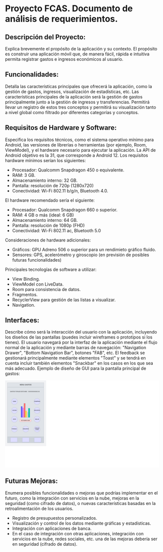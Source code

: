 # Proyecto FCAS. Documento de análisis de requerimientos.

## Descripción del Proyecto:

Explica brevemente el propósito de la aplicación y su contexto.
El propósito es construir una aplicación móvil que, de manera fácil, rápida e intuitiva permita registrar gastos e ingresos económicos al usuario.

## Funcionalidades:

Detalla las características principales que ofrecerá la aplicación, como la gestión de gastos, ingresos, visualización de estadísticas, etc.
Las características principales de la aplicación será la gestión de gastos principalmente junto a la gestión de ingresos y transferencias. Permitirá llevar un registro de estos tres conceptos y permitirá su visualización tanto a nivel global como filtrado por diferentes categorías y conceptos.

## Requisitos de Hardware y Software:

Especifica los requisitos técnicos, como el sistema operativo mínimo para Android, las versiones de librerías o herramientas (por ejemplo, Room, ViewModel), y el hardware necesario para ejecutar la aplicación.
La API de Android objetivo es la 31, que corresponde a Android 12. Los requisitos hardware mínimos serían los siguientes:
- Procesador: Qualcomm Snapdragon 450 o equivalente.
- RAM: 3 GB.
- Almacenamiento interno: 32 GB.
- Pantalla: resolución de 720p (1280x720)
- Conectividad: Wi-Fi 802.11 b/g/n, Bluetooth 4.0.

El hardware recomendado sería el siguiente:
- Procesador: Qualcomm Snapdragon 660 o superior.
- RAM: 4 GB o más (ideal: 6 GB)
- Almacenamiento interno: 64 GB.
- Pantalla: resolución de 1080p (FHD)
- Conectividad: Wi-Fi 802.11 ac, Bluetooth 5.0

Consideraciones de hardware adicionales:
- Gráficos: GPU Adreno 506 o superior para un rendimieto gráfico fluido.
- Sensores: GPS, acelerómetro y giroscopio (en previsión de posibles futuras funcionalidades)

Principales tecnologías de software a utilizar:
- View Binding.
- ViewModel con LiveData.
- Room para consistencia de datos.
- Fragmentos.
- RecyclerView para gestión de las listas a visualizar.
- Navigation.

## Interfaces:

Describe cómo será la interacción del usuario con la aplicación, incluyendo los diseños de las pantallas (puedes incluir wireframes o prototipos si los tienes).
El usuario navegará por la interfaz de la aplicación mediante el flujo normal de la aplicación y mediante barras de navegación: "Navigation Drawer", "Bottom Navigation Bar", botones "FAB", etc.
El feedback se gestionará principalmente mediante elementos "Toast" y se tendrá en cuenta incluir también elementos "Snackbar" en los casos en los que sea más adecuado.
Ejemplo de diseño de GUI para la pantalla principal de gastos:


![Ejemplo de pantalla de gastos](Imagenes/ejemplo_pantalla_gastos.png)

## Futuras Mejoras:

Enumera posibles funcionalidades o mejoras que podrías implementar en el futuro, como la integración con servicios en la nube, mejoras en la seguridad (como cifrado de datos), o nuevas características basadas en la retroalimentación de los usuarios.
- Registro de presupuestos personalizados.
- Visualización y control de los datos mediante gráficas y estadísticas.
- Integración con aplicaciones de banca.
- En el caso de integración con otras aplicaciones, integración con servicios en la nube, redes sociales, etc. una de las mejoras debería ser en seguridad (cifrado de datos).